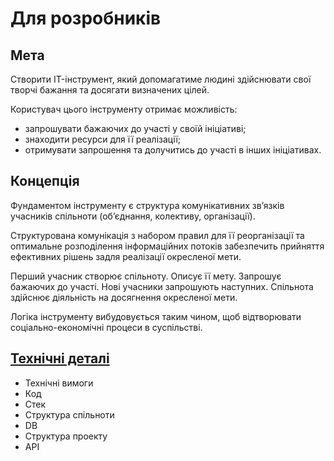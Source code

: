 # Для розробників

## Мета
Створити IT-інструмент, який допомагатиме людині здійснювати свої творчі бажання та досягати визначених цілей.

Користувач цього інструменту отримає можливість:
- запрошувати бажаючих до участі у своїй ініціативі;
- знаходити ресурси для її реалізації;
- отримувати запрошення та долучитись до участі в інших ініціативах.

## Концепція
Фундаментом інструменту є структура комунікативних зв’язків учасників спільноти (об’єднання, колективу, організації).

Структурована комунікація з набором правил для її реорганізації та оптимальне розподілення інформаційних потоків забезпечить прийняття ефективних рішень задля реалізації окресленої мети.

Перший учасник створює спільноту. Описує її мету. Запрошує бажаючих до участі. Нові учасники запрошують наступних. Спільнота здійснює діяльність на досягнення окресленої мети.

Логіка інструменту вибудовується таким чином, щоб відтворювати соціально-економічні процеси в суспільстві.

## [Технічні деталі](engineering.md)

- Технічні вимоги
- Код
- Стек
- Структура спільноти
- DB
- Структура проекту
- API
